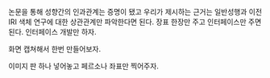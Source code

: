 논문을 통해 성향간의 인과관계는 증명이 됐고 우리가 제시하는 근거는 일반성행과 이전 IRI 색체 연구에 대한 상관관계만 파악한다면 된다. 장표 한장만 주고 인터페이스만 주면 된다. 인터페이스 개발만 하자.

화면 캡쳐해서 한번 만들어보자. 

이미지 판 하나 넣어놓고 페르소나 좌표만 찍어주자.